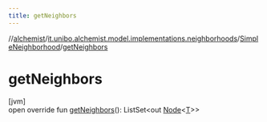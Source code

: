 ```yaml
---
title: getNeighbors
---
```

//[alchemist](../../../index.html)/[it.unibo.alchemist.model.implementations.neighborhoods](../index.html)/[SimpleNeighborhood](index.html)/[getNeighbors](get-neighbors.html)



# getNeighbors



[jvm]\
open override fun [getNeighbors](get-neighbors.html)(): ListSet<out [Node](../../it.unibo.alchemist.model.interfaces/-node/index.html)<[T](index.html)>>




